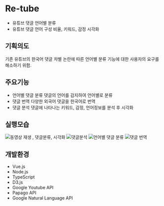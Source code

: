 
# Re-tube
* 유튜브 댓글 언어별 분류
* 유튜브 댓글 언어 구성 비율, 키워드, 감정 시각화

## 기획의도
기존 유튜브의 한국어 댓글 차별 논란에 따른 언어별 분류 기능에 대한 사용자의 요구를 해소하기 위함.

## 주요기능
* 언어별 댓글 분류
댓글의 언어를 감지하여 언어별로 분류
* 댓글 번역
다양한 외국어 댓글을 한국어로 번역
* 댓글 분석
댓글에 나타나는 키워드, 감정, 언어정보를 분석 후 시각화

## 실행모습
![동영상 재생 , 댓글분류, 시각화](https://user-images.githubusercontent.com/38517815/90666299-20af2400-e288-11ea-8253-4ef181f3295f.png)
![댓글분석](https://user-images.githubusercontent.com/38517815/90666455-6370fc00-e288-11ea-86fe-695e71a549a4.png)
![언어별 댓글 분류](https://user-images.githubusercontent.com/38517815/90666458-653abf80-e288-11ea-97fe-fee6d2e5b86e.png)
![댓글 번역](https://user-images.githubusercontent.com/38517815/90666464-666bec80-e288-11ea-9e80-35aa0fff742f.png)

## 개발환경
* Vue.js
* Node.js
* TypeScript
* D3.js
* Google Youtube API
* Papago API
* Google Natural Language API
